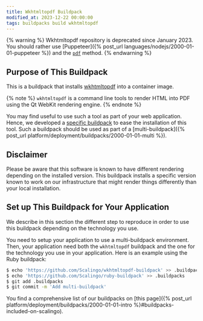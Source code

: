 ```yaml
---
title: Wkhtmltopdf Buildpack
modified_at: 2023-12-22 00:00:00
tags: buildpacks build wkhtmltopdf
---
```


{% warning %}
Wkhtmltopdf repository is deprecated since January 2023. You should rather use [Puppeteer]({% post_url languages/nodejs/2000-01-01-puppeteer %}) and the [`pdf`](https://pptr.dev/api/puppeteer.page.pdf/) method.
{% endwarning %}

## Purpose of This Buildpack

This is a buildpack that installs [wkhtmltopdf](https://wkhtmltopdf.org) into a container image.

{% note %}
  `wkhtmltopdf` is a command line tools to render HTML into PDF using the Qt WebKit rendering engine.
{% endnote %}

You may find useful to use such a tool as part of your web application. Hence, we developed a [specific buildpack](https://github.com/Scalingo/wkhtmltopdf-buildpack) to ease the installation of this tool. Such a buildpack should be used as part of a [multi-buildpack]({% post_url platform/deployment/buildpacks/2000-01-01-multi %}).

## Disclaimer

Please be aware that this software is known to have different rendering depending on the installed version. This buildpack installs a specific version known to work on our infrastructure that might render things differently than your local installation.

## Set up This Buildpack for Your Application

We describe in this section the different step to reproduce in order to use this buildpack depending on the technology you use.

You need to setup your application to use a multi-buildpack environment. Then, your application need both the `wkhtmltopdf` buildpack and the one for the technology you use in your application. Here is an example using the Ruby buildpack:

```bash
$ echo 'https://github.com/Scalingo/wkhtmltopdf-buildpack' >> .buildpacks
$ echo 'https://github.com/Scalingo/ruby-buildpack' >> .buildpacks
$ git add .buildpacks
$ git commit -m 'Add multi-buildpack'
```

You find a comprehensive list of our buildpacks on [this page]({% post_url platform/deployment/buildpacks/2000-01-01-intro %}#buildpacks-included-on-scalingo).
